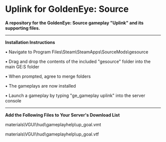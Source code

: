# Uplink for GoldenEye: Source

**A repository for the GoldenEye: Source gameplay "Uplink" and its supporting files.**

---

**Installation Instructions**

• Navigate to Program Files\Steam\SteamApps\SourceMods\gesource

• Drag and drop the contents of the included "gesource" folder into the main GE:S folder

• When prompted, agree to merge folders

• The gameplays are now installed

• Launch a gameplay by typing "ge_gameplay uplink" into the server console

---

**Add the Following Files to Your Server's Download List**

materials\VGUI\hud\gameplayhelp\up_goal.vmt

materials\VGUI\hud\gameplayhelp\up_goal.vtf
